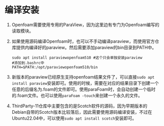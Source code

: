 # 编译安装

1. Openfoam需要使用专用的ParaView，因为这里边有专门为Openfoam编写的读取模块。

2. 如果使用源码编译Openfoam时，也可以不手动编译paraview，而使用官方仓库提供内编译好的paraview。然后需要添加paraview的bin目录到PATH中。

   ```shell
   sudo apt install paraviewopenfoam510 #这个只会单独安装paraview
   #添加到.bashrc中
   PATH=$PATH:/opt/paraviewopenfoam510/bin
   ```

3. 新版本的paraview已经原生支持openfoam结果文件了，可以直接`sudo apt install paraview`安装即可。使用的时候，需要在对应的结果目录下创建一个任意的后缀名为.foam的文件即可。使用paraFoam时，会自动创建一个临时的.foam文件。也可以使用`paraFoam -touch`来创建一个永久的文件。

4. ThirdParty-11仓库中主要包含的是Scotch软件的源码，因为早期版本的Debian自带的Scotch版本比较落后，因此需要使用源码编译安装，不过在Ubuntu22.04中，可以使用`sudo apt install scotch`安装即可。